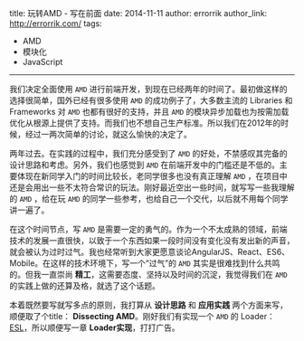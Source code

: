 title: 玩转AMD - 写在前面
date: 2014-11-11
author: errorrik
author_link: http://errorrik.com/
tags:
- AMD
- 模块化
- JavaScript
---


我们决定全面使用 `AMD` 进行前端开发，到现在已经两年的时间了。最初做这样的选择很简单，国外已经有很多使用 `AMD` 的成功例子了，大多数主流的 Libraries 和 Frameworks 对 `AMD` 也都有很好的支持，并且 `AMD` 的模块异步加载也为按需加载优化从根源上提供了支持。而我们也不想自己生产标准。所以我们在2012年的时候，经过一两次简单的讨论，就这么愉快的决定了。

两年过去。在实践的过程中，我们充分感受到了 `AMD` 的好处，不禁感叹其完备的设计思路和考虑。另外，我们也感觉到 `AMD` 在前端开发中的门槛还是不低的。主要体现在新同学入门的时间比较长，老同学很多也没有真正理解 `AMD` ，在项目中还是会用出一些不太符合常识的玩法。刚好最近空出一些时间，就写写一些我理解的 `AMD` ，给在玩 `AMD` 的同学一些参考，也给自己一个交代，以后就不用每个同学讲一遍了。

在这个时间节点，写 `AMD` 是需要一定的勇气的。作为一个不太成熟的领域，前端技术的发展一直很快，以致于一个东西如果一段时间没有变化没有发出新的声音，就会被认为过时过气。我也经常听到大家更愿意谈论AngularJS、React、ES6、Mobile。在这样的技术环境下，写一个“过气”的 `AMD` 其实是很难找到什么共鸣的。但我一直崇尚 **精工**，这需要态度、坚持以及时间的沉淀，我觉得我们在 `AMD` 的实践上做的还算及格，就选了这个话题。

本着既然要写就写多点的原则，我打算从 **设计思路** 和 **应用实践** 两个方面来写，顺便取了个title： **Dissecting AMD**。刚好我们有实现一个 `AMD` 的 Loader：[ESL](https://github.com/ecomfe/esl)，所以顺便写一章 **Loader实现**，打打广告。

